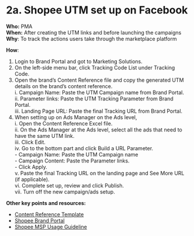 # 2a. Shopee UTM set up on Facebook

**Who:** PMA \
**When:** After creating the UTM links and before launching the campaigns \
**Why**: To track the actions users take through the marketplace platform&#x20;

**How**: &#x20;

1. Login to Brand Portal and got to Marketing Solutions.&#x20;
2. On the left-side menu bar, click Tracking Code List under Tracking Code.&#x20;
3. Open the brand’s Content Reference file and copy the generated UTM details on the brand’s content reference. \
   i. Campaign Name: Paste the UTM Campaign name from Brand Portal. \
   ii. Parameter links: Paste the UTM Tracking Parameter from Brand Portal. \
   iii. Landing Page URL: Paste the final Tracking URL from Brand Portal.&#x20;
4. When setting up on Ads Manager on the Ads level,\
   i. Open the Content Reference Excel file. \
   ii. On the Ads Manager at the Ads level, select all the ads that need to have the same UTM link.\
   iii. Click Edit.\
   iv. Go to the bottom part and click Build a URL Parameter. \
   &#x20;   \- Campaign Name: Paste the UTM Campaign name \
   &#x20;   \- Campaign Content: Paste the Parameter links. \
   &#x20;   \- Click Apply. \
   v. Paste the final Tracking URL on the landing page and See More URL (if applicable). \
   vi. Complete set up, review and click Publish. \
   vii. Turn off the new campaign/ads setup.&#x20;



**Other key points and resources:**&#x20;

* [Content Reference Template](https://traffixph.sharepoint.com/sites/Traffix/\_layouts/15/guestaccess.aspx?guestaccesstoken=e3BpXsbHFf8Q8pQTjuIf6OYT0yvJXExAvMzwGt5%2Fi9w%3D\&docid=2\_13b002b87c1e94ab1b620ca77cb8af075\&rev=1\&e=ITvoua)&#x20;
* [Shopee Brand Portal](https://brandportal.shopee.com/)&#x20;
* [Shopee MSP Usage Guideline](https://traffixph.sharepoint.com/sites/Traffix/\_layouts/15/guestaccess.aspx?guestaccesstoken=doHk7ZQAL4wkVsU1Yn3X9c0xZreixh2j5Eyqcldgym0%3D\&docid=2\_13a6e2cbaa9af4ac78cba1643588a132a\&rev=1\&e=gxWd4u)
